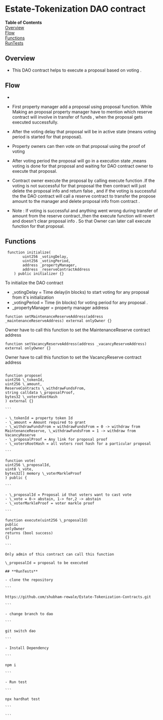 # Estate-Tokenization DAO contract

**Table of Contents**
<br>
[Overview](#overview)<br>
[Flow](#flow)<br>
[Functions](#functions)<br>
[RunTests](#runtest)<br>

## **Overview**

- This DAO contract helps to execute a proposal based on voting .

## **Flow**

-
- First property manager add a proposal using proposal function. While Making an proposal property manager have to mention which reserve contract will involve in transfer of funds , when the proposal gets executed successfully.

- After the voting delay that proposal will be in active state (means voting period is started for that proposal).
- Property owners can then vote on that proposal using the proof of voting
- After voting period the proposal will go in a execution state ,means voting is done for that proposal and waiting for DAO contract owner to execute that proposal.

- Contract owner execute the proposal by calling execute function .If the voting is not successful for that proposal the then contract will just delete the proposal info and return false , and if the voting is successful the the DAO contract will call a reserve contract to transfer the propose amount to the manager and
  delete proposal info from contract .

- Note : If voting is successful and anything went wrong during transfer of amount from the reserve contract.,then the execute function will revert and doesn't clear proposal info . So that Owner can later call execute function for that proposal.

## **Functions**

```
 function initialize(
        uint256 _votingDelay,
        uint256 _votingPeriod,
        address _propertyManager,
        address _reserveContractAddress
    ) public initializer {}
```

To initialize the DAO contract

- \_votingDelay = Time delay(in blocks) to start voting for any proposal from it's initialization
- \_votingPeriod = Time (in blocks) for voting period for any proposal .
- \_propertyManager = property manager address

```
function setMaintenanceReserveAddress(address _maintenanceReserveAddress) external onlyOwner {}
```

Owner have to call this function to set the MaintenanceReserve contract address

```
function setVacancyReserveAddress(address _vacancyReserveAddress) external onlyOwner {}
```

Owner have to call this function to set the VacancyReserve contract address

````

function propose(
uint256 \_tokenId,
uint256 \_amount,
ReserveContracts \_withdrawFundsFrom,
string calldata \_proposalProof,
bytes32 \_votersRootHash
) external {}

```

- \_tokenId = property token Id
- \_amount = Amount required to grant
- \_withdrawFundsFrom = withdrawFundsFrom = 0 -> withdraw from MaintenanceReserve, \_withdrawFundsFrom = 1 -> withdraw from VacancyReserve
- \_proposalProof = Any link for proposal proof
- \_votersRootHash = all voters root hash for a particular proposal

```

function vote(
uint256 \_proposalId,
uint8 \_vote,
bytes32[] memory \_voterMarkleProof
) public {

```

- \_proposalId = Proposal id that voters want to cast vote
- \_vote = 0-> abstain, 1-> for,2 -> abstain
- \_voterMarkleProof = voter markle proof

```

function execute(uint256 \_proposalId)
public
onlyOwner
returns (bool success)
{}

```

Only admin of this contract can call this function

\_proposalId = proposal to be executed

## **RunTests**

- clone the repository

```

https://github.com/shubham-rewale/Estate-Tokenization-Contracts.git

```

- change branch to dao

```

git switch dao

```

- Install Dependency

```

npm i

```

- Run test

```

npx hardhat test

```

```
````
